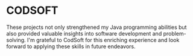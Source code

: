 # CODSOFT
These projects not only strengthened my Java programming abilities but also provided valuable insights into software development and problem-solving. I'm grateful to CodSoft for this enriching experience and look forward to applying these skills in future endeavors.
